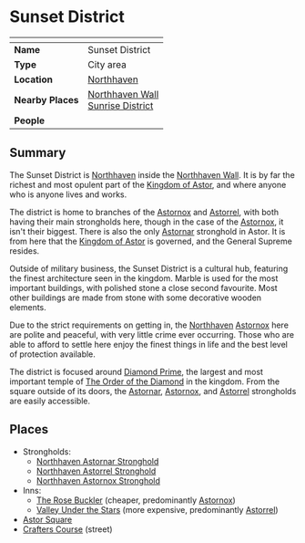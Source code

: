 # Sunset District

| []() | |
| --- | --- |
| **Name** | Sunset District |
| **Type** | City area |
| **Location** | [Northhaven](../README.md) |
| **Nearby Places** | [Northhaven Wall](northhaven-wall.md)<br />[Sunrise District](sunrise-district.md) |
| **People** | |

## Summary

The Sunset District is [Northhaven](../README.md) inside the [Northhaven Wall](northhaven-wall.md). It is by far the richest and most opulent part of the [Kingdom of Astor](../../../README.md), and where anyone who is anyone lives and works.

The district is home to branches of the [Astornox](../../../organisations/astornox.md) and [Astorrel](../../../organisations/astorrel/README.md), with both having their main strongholds here, though in the case of the [Astornox](../../../organisations/astornox.md), it isn't their biggest. There is also the only [Astornar](../../../organisations/astornar.md) stronghold in Astor. It is from here that the [Kingdom of Astor](../../../README.md) is governed, and the General Supreme resides.

Outside of military business, the Sunset District is a cultural hub, featuring the finest architecture seen in the kingdom. Marble is used for the most important buildings, with polished stone a close second favourite. Most other buildings are made from stone with some decorative wooden elements.

Due to the strict requirements on getting in, the [Northhaven](../README.md) [Astornox](../../../organisations/astornox.md) here are polite and peaceful, with very little crime ever occurring. Those who are able to afford to settle here enjoy the finest things in life and the best level of protection available.

The district is focused around [Diamond Prime](diamond-prime.md), the largest and most important temple of [The Order of the Diamond](../../../../../gods/the-order-of-the-diamond.md) in the kingdom. From the square outside of its doors, the [Astornar](../../../organisations/astornar.md), [Astornox](../../../organisations/astornox.md), and [Astorrel](../../../organisations/astorrel/README.md) strongholds are easily accessible.

## Places

- Strongholds:
  - [Northhaven Astornar Stronghold](northhaven-astornar-stronghold.md)
  - [Northhaven Astorrel Stronghold](northhaven-astorrel-stronghold.md)
  - [Northhaven Astornox Stronghold](northhaven-astornox-stronghold.md)
- Inns:
  - [The Rose Buckler](the-rose-buckler.md) (cheaper, predominantly [Astornox](../../../organisations/astornox.md))
  - [Valley Under the Stars](valley-under-the-stars.md) (more expensive, predominantly [Astorrel](../../../organisations/astorrel/README.md))
- [Astor Square](astor-square.md)
- [Crafters Course](crafters-course.md) (street)
